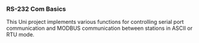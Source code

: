 ### RS-232 Com Basics
This Uni project implements various functions for controlling serial port communication and MODBUS communication between stations in ASCII or RTU mode. 
